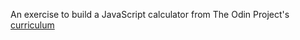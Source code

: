 An exercise to build a JavaScript calculator from The Odin Project's [curriculum](https://www.theodinproject.com/courses/javascript/lessons/library)
